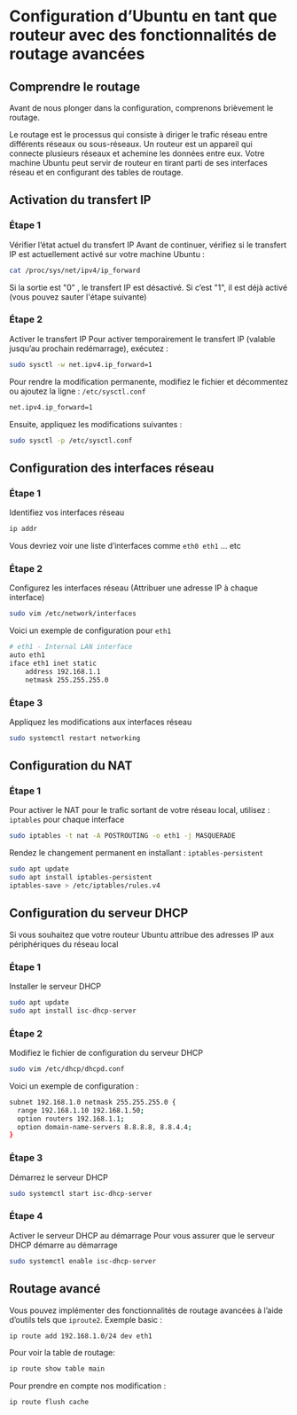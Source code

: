 # Configuration d’Ubuntu en tant que routeur avec des fonctionnalités de routage avancées

## Comprendre le routage
Avant de nous plonger dans la configuration, comprenons brièvement le routage.

Le routage est le processus qui consiste à diriger le trafic réseau entre différents réseaux ou sous-réseaux.
Un routeur est un appareil qui connecte plusieurs réseaux et achemine les données entre eux.
Votre machine Ubuntu peut servir de routeur en tirant parti de ses interfaces réseau et en configurant des tables de routage.

## Activation du transfert IP
### Étape 1
Vérifier l’état actuel du transfert IP Avant de continuer, vérifiez si le transfert IP est actuellement activé sur votre machine Ubuntu :
```bash
cat /proc/sys/net/ipv4/ip_forward
```
Si la sortie est "0" , le transfert IP est désactivé. Si c’est "1", il est déjà activé (vous pouvez sauter l'étape suivante)
### Étape 2
Activer le transfert IP Pour activer temporairement le transfert IP (valable jusqu’au prochain redémarrage), exécutez :
```bash
sudo sysctl -w net.ipv4.ip_forward=1
```
Pour rendre la modification permanente, modifiez le fichier et décommentez ou ajoutez la ligne : <code>/etc/sysctl.conf</code>
```bash
net.ipv4.ip_forward=1
```
Ensuite, appliquez les modifications suivantes :
```bash
sudo sysctl -p /etc/sysctl.conf
```

## Configuration des interfaces réseau
### Étape 1
Identifiez vos interfaces réseau
```bash
ip addr
```
Vous devriez voir une liste d’interfaces comme <code>eth0 eth1</code> ... etc
### Étape 2
Configurez les interfaces réseau (Attribuer une adresse IP à chaque interface)
```bash
sudo vim /etc/network/interfaces
```
Voici un exemple de configuration pour <code>eth1</code>
```bash
# eth1 - Internal LAN interface
auto eth1
iface eth1 inet static
    address 192.168.1.1
    netmask 255.255.255.0
```
### Étape 3
Appliquez les modifications aux interfaces réseau
```bash
sudo systemctl restart networking
```

## Configuration du NAT
### Étape 1
Pour activer le NAT pour le trafic sortant de votre réseau local, utilisez : <code>iptables</code> pour chaque interface
```bash
sudo iptables -t nat -A POSTROUTING -o eth1 -j MASQUERADE
```
Rendez le changement permanent en installant : <code>iptables-persistent</code>
```bash
sudo apt update
sudo apt install iptables-persistent
iptables-save > /etc/iptables/rules.v4
```

## Configuration du serveur DHCP
Si vous souhaitez que votre routeur Ubuntu attribue des adresses IP aux périphériques du réseau local
### Étape 1
Installer le serveur DHCP
```bash
sudo apt update
sudo apt install isc-dhcp-server
```
### Étape 2
 Modifiez le fichier de configuration du serveur DHCP
```bash
sudo vim /etc/dhcp/dhcpd.conf
```
Voici un exemple de configuration :
```bash
subnet 192.168.1.0 netmask 255.255.255.0 {
  range 192.168.1.10 192.168.1.50;
  option routers 192.168.1.1;
  option domain-name-servers 8.8.8.8, 8.8.4.4;
}
```
### Étape 3
Démarrez le serveur DHCP
```bash
sudo systemctl start isc-dhcp-server
```
### Étape 4
Activer le serveur DHCP au démarrage Pour vous assurer que le serveur DHCP démarre au démarrage
```bash
sudo systemctl enable isc-dhcp-server
```

## Routage avancé
Vous pouvez implémenter des fonctionnalités de routage avancées à l’aide d’outils tels que <code>iproute2</code>. Exemple basic :
```bash
ip route add 192.168.1.0/24 dev eth1
```
Pour voir la table de routage:
```bash
ip route show table main
```
Pour prendre en compte nos modification :
```bash
ip route flush cache
```

